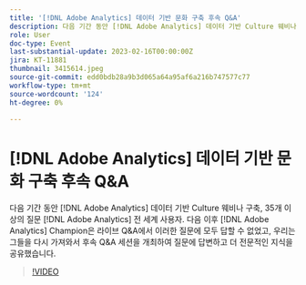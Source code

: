 ```yaml
---
title: '[!DNL Adobe Analytics] 데이터 기반 문화 구축 후속 Q&A'
description: 다음 기간 동안 [!DNL Adobe Analytics] 데이터 기반 Culture 웨비나 구축, 35개 이상의 질문 [!DNL Adobe Analytics] 전 세계 사용자. 다음 이후 [!DNL Adobe Analytics] Champion은 라이브 Q&A에서 이러한 질문에 모두 답할 수 없었고, 우리는 그들을 다시 가져와서 후속 Q&A 세션을 개최하여 질문에 답변하고 더 전문적인 지식을 공유했습니다.
role: User
doc-type: Event
last-substantial-update: 2023-02-16T00:00:00Z
jira: KT-11881
thumbnail: 3415614.jpeg
source-git-commit: edd0bdb28a9b3d065a64a95af6a216b747577c77
workflow-type: tm+mt
source-wordcount: '124'
ht-degree: 0%

---
```


# [!DNL Adobe Analytics] 데이터 기반 문화 구축 후속 Q&amp;A

다음 기간 동안 [!DNL Adobe Analytics] 데이터 기반 Culture 웨비나 구축, 35개 이상의 질문 [!DNL Adobe Analytics] 전 세계 사용자. 다음 이후 [!DNL Adobe Analytics] Champion은 라이브 Q&amp;A에서 이러한 질문에 모두 답할 수 없었고, 우리는 그들을 다시 가져와서 후속 Q&amp;A 세션을 개최하여 질문에 답변하고 더 전문적인 지식을 공유했습니다.

>[!VIDEO](https://video.tv.adobe.com/v/3415614/?quality=12&learn=on)
